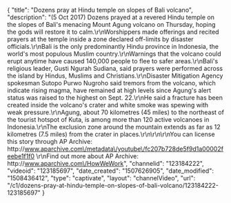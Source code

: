 {
    "title": "Dozens pray at Hindu temple on slopes of Bali volcano",
    "description": "(5 Oct 2017) Dozens prayed at a revered Hindu temple on the slopes of Bali's menacing Mount Agung volcano on Thursday, hoping the gods will restore it to calm.\r\nWorshippers made offerings and recited prayers at the temple inside a zone declared off-limits by disaster officials.\r\nBali is the only predominantly Hindu province in Indonesia, the world's most populous Muslim country.\r\nWarnings that the volcano could erupt anytime have caused 140,000 people to flee to safer areas.\r\nBali's religious leader, Gusti Ngurah Sudiana, said prayers were performed across the island by Hindus, Muslims and Christians.\r\nDisaster Mitigation Agency spokesman Sutopo Purwo Nugroho said tremors from the volcano, which indicate rising magma, have remained at high levels since Agung's alert status was raised to the highest on Sept. 22.\r\nHe said a fracture has been created inside the volcano's crater and white smoke was spewing with weak pressure.\r\nAgung, about 70 kilometres (45 miles) to the northeast of the tourist hotspot of Kuta, is among more than 120 active volcanoes in Indonesia.\r\nThe exclusion zone around the mountain extends as far as 12 kilometres (7.5 miles) from the crater in places.\r\n\r\n\r\nYou can license this story through AP Archive: http:\/\/www.aparchive.com\/metadata\/youtube\/fc207b728de5f9d1a00002feebe1f1f0 \r\nFind out more about AP Archive: http:\/\/www.aparchive.com\/HowWeWork",
    "channelid": "123184222",
    "videoid": "123185697",
    "date_created": "1507626905",
    "date_modified": "1508436412",
    "type": "captivate",
    "layout": "channelVideo",
    "url": "\/c1\/dozens-pray-at-hindu-temple-on-slopes-of-bali-volcano\/123184222-123185697"
}